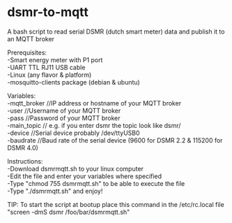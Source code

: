 # dsmr-to-mqtt
A bash script to read serial DSMR (dutch smart meter) data and publish it to an MQTT broker

Prerequisites:<br>
-Smart energy meter with P1 port<br>
-UART TTL RJ11 USB cable<br>
-Linux (any flavor & platform)<br>
-mosquitto-clients package (debian & ubuntu)<br>

Variables:<br>
-mqtt_broker //IP address or hostname of your MQTT broker<br>
-user //Username of your MQTT broker<br>
-pass //Password of your MQTT broker<br>
-main_topic // e.g. if you enter dsmr the topic look like dsmr/<readings><br>
-device //Serial device probably /dev/ttyUSB0<br>
-baudrate //Baud rate of the serial device (9600 for DSMR 2.2 & 115200 for DSMR 4.0)

Instructions:<br>
-Download dsmrmqtt.sh to your linux computer<br>
-Edit the file and enter your variables where specified<br>
-Type "chmod 755 dsmrmqtt.sh" to be able to execute the file<br>
-Type "./dsmrmqtt.sh" and enjoy!<br>

TIP: To start the script at bootup place this command in the /etc/rc.local file "screen -dmS dsmr /foo/bar/dsmrmqtt.sh"
